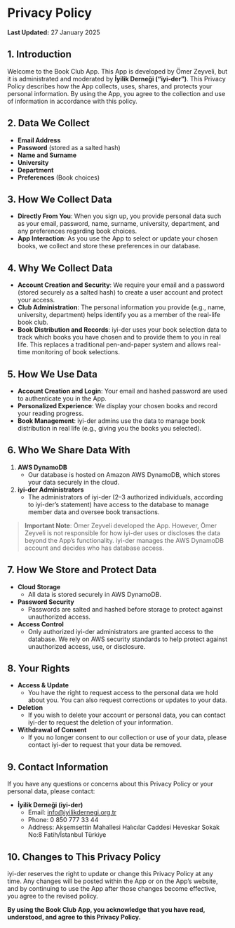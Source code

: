# Privacy Policy

**Last Updated:** 27 January 2025

## 1. Introduction
Welcome to the Book Club App. This App is developed by Ömer Zeyveli, but it is administrated and moderated by **İyilik Derneği (“iyi-der”)**. This Privacy Policy describes how the App collects, uses, shares, and protects your personal information. By using the App, you agree to the collection and use of information in accordance with this policy.

## 2. Data We Collect
- **Email Address**  
- **Password** (stored as a salted hash)  
- **Name and Surname**  
- **University**  
- **Department**  
- **Preferences** (Book choices)

## 3. How We Collect Data
- **Directly From You**: When you sign up, you provide personal data such as your email, password, name, surname, university, department, and any preferences regarding book choices.  
- **App Interaction**: As you use the App to select or update your chosen books, we collect and store these preferences in our database.

## 4. Why We Collect Data
- **Account Creation and Security**: We require your email and a password (stored securely as a salted hash) to create a user account and protect your access.  
- **Club Administration**: The personal information you provide (e.g., name, university, department) helps identify you as a member of the real-life book club.  
- **Book Distribution and Records**: iyi-der uses your book selection data to track which books you have chosen and to provide them to you in real life. This replaces a traditional pen-and-paper system and allows real-time monitoring of book selections.

## 5. How We Use Data
- **Account Creation and Login**: Your email and hashed password are used to authenticate you in the App.  
- **Personalized Experience**: We display your chosen books and record your reading progress.  
- **Book Management**: iyi-der admins use the data to manage book distribution in real life (e.g., giving you the books you selected).

## 6. Who We Share Data With
1. **AWS DynamoDB**  
   - Our database is hosted on Amazon AWS DynamoDB, which stores your data securely in the cloud.  
2. **iyi-der Administrators**  
   - The administrators of iyi-der (2–3 authorized individuals, according to iyi-der’s statement) have access to the database to manage member data and oversee book transactions.

> **Important Note**: Ömer Zeyveli developed the App. However, Ömer Zeyveli is not responsible for how iyi-der uses or discloses the data beyond the App’s functionality. iyi-der manages the AWS DynamoDB account and decides who has database access.

## 7. How We Store and Protect Data
- **Cloud Storage**  
  - All data is stored securely in AWS DynamoDB.  
- **Password Security**  
  - Passwords are salted and hashed before storage to protect against unauthorized access.  
- **Access Control**  
  - Only authorized iyi-der administrators are granted access to the database. We rely on AWS security standards to help protect against unauthorized access, use, or disclosure.

## 8. Your Rights
- **Access & Update**  
  - You have the right to request access to the personal data we hold about you. You can also request corrections or updates to your data.  
- **Deletion**  
  - If you wish to delete your account or personal data, you can contact iyi-der to request the deletion of your information.  
- **Withdrawal of Consent**  
  - If you no longer consent to our collection or use of your data, please contact iyi-der to request that your data be removed.

## 9. Contact Information
If you have any questions or concerns about this Privacy Policy or your personal data, please contact:

- **İyilik Derneği (iyi-der)**
  - Email: info@iyilikdernegi.org.tr
  - Phone: 0 850 777 33 44
  - Address: Akşemsettin Mahallesi Halıcılar Caddesi Heveskar Sokak No:8 Fatih/İstanbul Türkiye


## 10. Changes to This Privacy Policy
iyi-der reserves the right to update or change this Privacy Policy at any time. Any changes will be posted within the App or on the App’s website, and by continuing to use the App after those changes become effective, you agree to the revised policy.

**By using the Book Club App, you acknowledge that you have read, understood, and agree to this Privacy Policy.**
